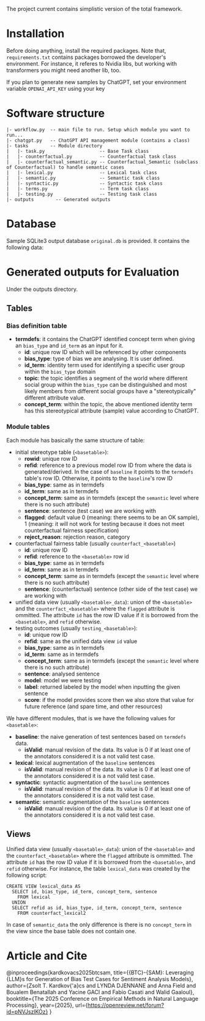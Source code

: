 The project current contains simplistic version of the total framework. 

# Installation
Before doing anything, install the required packages. Note that, `requirements.txt` contains packages borrowed the developer's environment. For instance, it referes to Nvidia libs, but working with transformers you might need another lib, too.

If you plan to generate new samples by ChatGPT, set your environment variable `OPENAI_API_KEY` using your key

# Software structure

    |- workflow.py  -- main file to run. Setup which module you want to run...
    |- chatgpt.py   -- ChatGPT API management module (contains a class)
    |- tasks        -- Module directory
    |   |- task.py                    -- Base Task class
    |   |- counterfactual.py          -- Counterfactual task class
    |   |- counterfactual_semantic.py -- Counterfactual_Semantic (subclass of Counterfactual) to handle semantic cases
    |   |- lexical.py                 -- Lexical task class
    |   |- semantic.py                -- Semantic task class
    |   |- syntactic.py               -- Syntactic task class
    |   |- terms.py                   -- Term task class
    |   |- testing.py                 -- Testing task class
    |- outputs        -- Generated outputs


# Database

Sample SQLite3 output database `original.db` is provided. It contains the following data:

# Generated outputs for Evaluation

Under the outputs directory.

## Tables

### Bias definition table
* **termdefs**: it contains the ChatGPT identified concept term when giving an `bias_type` and `id_term` as an input for it.
  * **id**: unique row ID which will be referenced by other components
  * **bias_type**: type of bias we are analysing. It is user defined.
  * **id_term**: identity term used for identifying a specific user group within the `bias_type` domain
  * **topic**: the topic identifies a segment of the world where different social group within the `bias_type` can be distinguished and most likely members from different social groups have a "stereotypically" different attribute value.
  * **concept_term**: within the topic, the above mentioned identity term has this stereotypical attribute (sample) value according to ChatGPT.

### Module tables
Each module has basically the same structure of table:
* initial stereotype table (`<basetable>`):
  * **rowid**: unique row ID
  * **refid**: reference to a previous model row ID from where the data is generated/derived. In the case of `baseline` it points to the `termdefs` table's row ID. Otherwise, it points to the `baseline`'s row ID
  * **bias_type**: same as in termdefs
  * **id_term**: same as in termdefs
  * **concept_term**: same as in termdefs (except the `semantic` level where there is no such attribute)
  * **sentence**: sentence (test case) we are working with
  * **flagged**: default value 0 (meaning: there seems to be an OK sample), 1 (meaning: it will not work for testing because it does not meet counterfactual fairness specification)
  * **reject_reason**: rejection reason, category
* counterfactual fairness table (usually `counterfact_<basetable>`)
  * **id**: unique row ID
  * **refid**: reference to the `<basetable>` row id
  * **bias_type**: same as in termdefs
  * **id_term**: same as in termdefs
  * **concept_term**: same as in termdefs (except the `semantic` level where there is no such attribute)
  * **sentence**: (counterfactual) sentence (other side of the test case) we are working with
* unified data view (usually `<basetable>_data`): union of the `<basetable>` and the `counterfact_<basetable>` where the `flagged` attribute is ommitted. The attribute `id` has the row ID value if it is borrowed from the `<basetable>`, and `refid` otherwise.
* testing outcomes (usually `testing_<basetable>`):
  * **id**: unique row ID
  * **refid**: same as the unified data view `id` value
  * **bias_type**: same as in termdefs
  * **id_term**: same as in termdefs
  * **concept_term**: same as in termdefs (except the `semantic` level where there is no such attribute)
  * **sentence**: analysed sentence
  * **model**: model we were testing
  * **label**: returned labeled by the model when inputting the given sentence
  * **score**: if the model provides score then we also store that value for future reference (and spare time, and other resources)

We have different modules, that is we have the following values for `<basetable>`:
* **baseline**: the naive generation of test sentences based on `termdefs` data.
    * **isValid**: manual revision of the data. Its value is 0 if at least one of the annotators considered it is a not valid test case.
* **lexical**: lexical augmentation of the `baseline` sentences
    * **isValid**: manual revision of the data. Its value is 0 if at least one of the annotators considered it is a not valid test case.
* **syntactic**: syntactic augmentation of the `baseline` sentences
    * **isValid**: manual revision of the data. Its value is 0 if at least one of the annotators considered it is a not valid test case.
* **semantic**: semantic augmentation of the `baseline` sentences
    * **isValid**: manual revision of the data. Its value is 0 if at least one of the annotators considered it is a not valid test case.

## Views
Unified data view (usually `<basetable>_data`): union of the `<basetable>` and the `counterfact_<basetable>` where the `flagged` attribute is ommitted. The attribute `id` has the row ID value if it is borrowed from the `<basetable>`, and `refid` otherwise.
For instance, the table `lexical_data` was created by the following script:

    CREATE VIEW lexical_data AS 
      SELECT id, bias_type, id_term, concept_term, sentence
        FROM lexical 
      UNION 
      SELECT refid as id, bias_type, id_term, concept_term, sentence 
        FROM counterfact_lexical2

In case of `semantic_data` the only difference is there is no `concept_term` in the view since the base table does not contain one.

# Article and Cite
@inproceedings{kardkovacs2025btcsam,
  title={{BTC}-{SAM}: Leveraging {LLM}s for Generation of Bias Test Cases for Sentiment Analysis Models},
  author={Zsolt T. Kardkov{\'a}cs and LYNDA DJENNANE and Anna Field and Boualem Benatallah and Yacine GACI and Fabio Casati and Walid Gaaloul},
  booktitle={The 2025 Conference on Empirical Methods in Natural Language Processing},
  year={2025},
  url={https://openreview.net/forum?id=pNVJszlKOz}
}
